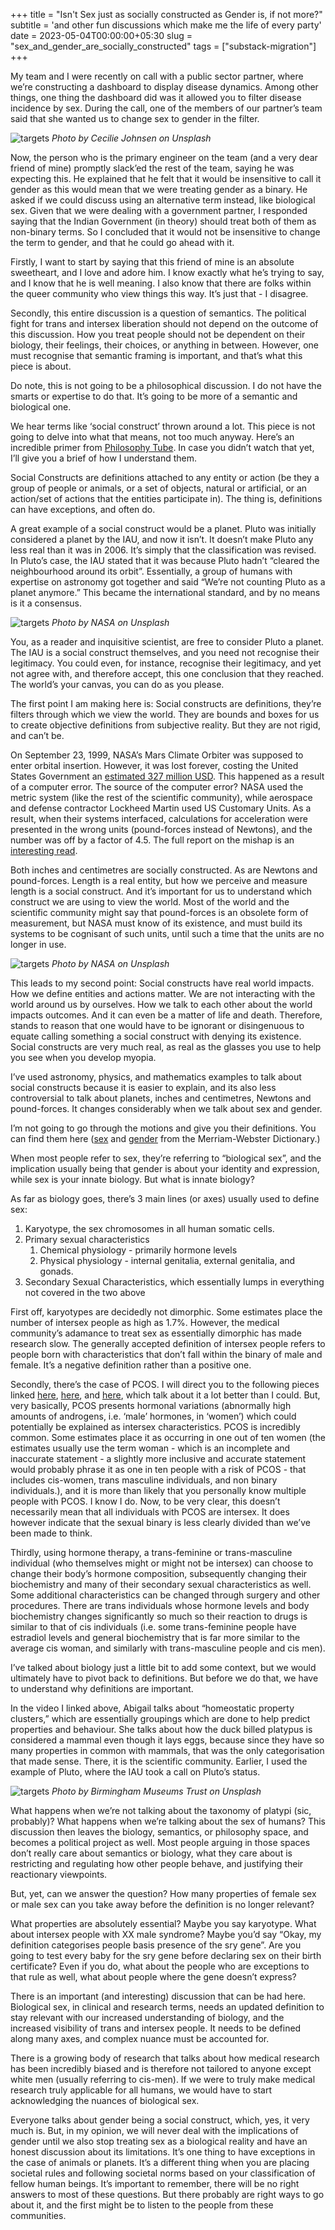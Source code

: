 +++
title = "Isn't Sex just as socially constructed as Gender is, if not more?"
subtitle = 'and other fun discussions which make me the life of every party'
date = 2023-05-04T00:00:00+05:30
slug = "sex_and_gender_are_socially_constructed"
tags = ["substack-migration"]
+++

My team and I were recently on call with a public sector partner, where we’re constructing a dashboard to display disease dynamics. Among other things, one thing the dashboard did was it allowed you to filter disease incidence by sex. During the call, one of the members of our partner’s team said that she wanted us to change sex to gender in the filter.

![targets](/images/pride_trans_flag.jpeg)
*Photo by Cecilie Johnsen on Unsplash*

Now, the person who is the primary engineer on the team (and a very dear friend of mine) promptly slack’ed the rest of the team, saying he was expecting this. He explained that he felt that it would be insensitive to call it gender as this would mean that we were treating gender as a binary. He asked if we could discuss using an alternative term instead, like biological sex. Given that we were dealing with a government partner, I responded saying that the Indian Government (in theory) should treat both of them as non-binary terms. So I concluded that it would not be insensitive to change the term to gender, and that he could go ahead with it. 

Firstly, I want to start by saying that this friend of mine is an absolute sweetheart, and I love and adore him. I know exactly what he’s trying to say, and I know that he is well meaning. I also know that there are folks within the queer community who view things this way. It’s just that - I disagree.

Secondly, this entire discussion is a question of semantics. The political fight for trans and intersex liberation should not depend on the outcome of this discussion. How you treat people should not be dependent on their biology, their feelings, their choices, or anything in between. However, one must recognise that semantic framing is important, and that’s what this piece is about.

Do note, this is not going to be a philosophical discussion. I do not have the smarts or expertise to do that. It’s going to be more of a semantic and biological one.

We hear terms like ‘social construct’ thrown around a lot. This piece is not going to delve into what that means, not too much anyway. Here’s an incredible primer from [Philosophy Tube](https://www.youtube.com/watch?v=koud7hgGyQ8). In case you didn’t watch that yet, I’ll give you a brief of how I understand them. 

Social Constructs are definitions attached to any entity or action (be they a group of people or animals, or a set of objects, natural or artificial, or an action/set of actions that the entities participate in). The thing is, definitions can have exceptions, and often do.

A great example of a social construct would be a planet. Pluto was initially considered a planet by the IAU, and now it isn’t. It doesn’t make Pluto any less real than it was in 2006. It’s simply that the classification was revised. In Pluto’s case, the IAU stated that it was because Pluto hadn’t “cleared the neighbourhood around its orbit”. Essentially, a group of humans with expertise on astronomy got together and said “We’re not counting Pluto as a planet anymore.” This became the international standard, and by no means is it a consensus. 

![targets](/images/pluto.jpeg)
*Photo by NASA on Unsplash*

You, as a reader and inquisitive scientist, are free to consider Pluto a planet. The IAU is a social construct themselves, and you need not recognise their legitimacy. You could even, for instance, recognise their legitimacy, and yet not agree with, and therefore accept, this one conclusion that they reached. The world’s your canvas, you can do as you please.

The first point I am making here is: Social constructs are definitions, they’re filters through which we view the world. They are bounds and boxes for us to create objective definitions from subjective reality. But they are not rigid, and can’t be.

On September 23, 1999, NASA’s Mars Climate Orbiter was supposed to enter orbital insertion. However, it was lost forever, costing the United States Government an [estimated 327 million USD](https://mars.nasa.gov/internal_resources/818/). This happened as a result of a computer error. The source of the computer error? NASA used the metric system (like the rest of the scientific community), while aerospace and defense contractor Lockheed Martin used US Customary Units. As a result, when their systems interfaced, calculations for acceleration were presented in the wrong units (pound-forces instead of Newtons), and the number was off by a factor of 4.5. The full report on the mishap is an [interesting read](https://web.archive.org/web/20010920052120/http://sunnyday.mit.edu/accidents/MCO_report.pdf).

Both inches and centimetres are socially constructed. As are Newtons and pound-forces. Length is a real entity, but how we perceive and measure length is a social construct. And it’s important for us to understand which construct we are using to view the world. Most of the world and the scientific community might say that pound-forces is an obsolete form of measurement, but NASA must know of its existence, and must build its systems to be cognisant of such units, until such a time that the units are no longer in use.

![targets](/images/rocket.jpeg)
*Photo by NASA on Unsplash*

This leads to my second point: Social constructs have real world impacts. How we define entities and actions matter. We are not interacting with the world around us by ourselves. How we talk to each other about the world impacts outcomes. And it can even be a matter of life and death. Therefore, stands to reason that one would have to be ignorant or disingenuous to equate calling something a social construct with denying its existence. Social constructs are very much real, as real as the glasses you use to help you see when you develop myopia.

I’ve used astronomy, physics, and mathematics examples to talk about social constructs because it is easier to explain, and its also less controversial to talk about planets, inches and centimetres, Newtons and pound-forces. It changes considerably when we talk about sex and gender.

I’m not going to go through the motions and give you their definitions. You can find them here ([sex](https://archive.is/9UWN0) and [gender](https://archive.is/LVJx3) from the Merriam-Webster Dictionary.) 

When most people refer to sex, they’re referring to “biological sex”, and the implication usually being that gender is about your identity and expression, while sex is your innate biology. But what is innate biology?

As far as biology goes, there’s 3 main lines (or axes) usually used to define sex:

1. Karyotype, the sex chromosomes in all human somatic cells.
2. Primary sexual characteristics
   1. Chemical physiology - primarily hormone levels
   2. Physical physiology - internal genitalia, external genitalia, and gonads.
3. Secondary Sexual Characteristics, which essentially lumps in everything not covered in the two above

First off, karyotypes are decidedly not dimorphic. Some estimates place the number of intersex people as high as 1.7%. However, the medical community’s adamance to treat sex as essentially dimorphic has made research slow. The generally accepted definition of intersex people refers to people born with characteristics that don’t fall within the binary of male and female. It’s a negative definition rather than a positive one.

Secondly, there’s the case of PCOS. I will direct you to the following pieces linked [here](https://interactadvocates.org/no-one-size-fits-all-myths-and-misconceptions-about-pcos/), [here](https://prismreports.org/2022/10/26/pcos-gender-euphoria-trans-people/), and [here](http://blackyouthproject.com/pcos-and-intersex-a-case-for-solidarity-against-the-binary/), which talk about it a lot better than I could. But, very basically, PCOS presents hormonal variations (abnormally high amounts of androgens, i.e. ‘male’ hormones, in ‘women’) which could potentially be explained as intersex characteristics. PCOS is incredibly common. Some estimates place it as occurring in one out of ten women (the estimates usually use the term woman - which is an incomplete and inaccurate statement - a slightly more inclusive and accurate statement would probably phrase it as one in ten people with a risk of PCOS - that includes cis-women, trans masculine individuals, and non binary individuals.), and it is more than likely that you personally know multiple people with PCOS. I know I do. Now, to be very clear, this doesn’t necessarily mean that all individuals with PCOS are intersex. It does however indicate that the sexual binary is less clearly divided than we’ve been made to think.

Thirdly, using hormone therapy, a trans-feminine or trans-masculine individual (who themselves might or might not be intersex) can choose to change their body’s hormone composition, subsequently changing their biochemistry and many of their secondary sexual characteristics as well. Some additional characteristics can be changed through surgery and other procedures. There are trans individuals whose hormone levels and body biochemistry changes significantly so much so their reaction to drugs is similar to that of cis individuals (i.e. some trans-feminine people have estradiol levels and general biochemistry that is far more similar to the average cis woman, and similarly with trans-masculine people and cis men). 

I’ve talked about biology just a little bit to add some context, but we would ultimately have to pivot back to definitions. But before we do that, we have to understand why definitions are important. 

In the video I linked above, Abigail talks about “homeostatic property clusters,” which are essentially groupings which are done to help predict properties and behaviour. She talks about how the duck billed platypus is considered a mammal even though it lays eggs, because since they have so many properties in common with mammals, that was the only categorisation that made sense. There, it is the scientific community. Earlier, I used the example of Pluto, where the IAU took a call on Pluto’s status.

![targets](/images/platypus.jpeg)
*Photo by Birmingham Museums Trust on Unsplash*

What happens when we’re not talking about the taxonomy of platypi (sic, probably)? What happens when we’re talking about the sex of humans? This discussion then leaves the biology, semantics, or philosophy space, and becomes a political project as well. Most people arguing in those spaces don’t really care about semantics or biology, what they care about is restricting and regulating how other people behave, and justifying their reactionary viewpoints.

But, yet, can we answer the question? How many properties of female sex or male sex can you take away before the definition is no longer relevant? 

What properties are absolutely essential? Maybe you say karyotype. What about intersex people with XX male syndrome? Maybe you’d say “Okay, my definition categorises people basis presence of the sry gene”. Are you going to test every baby for the sry gene before declaring sex on their birth certificate? Even if you do, what about the people who are exceptions to that rule as well, what about people where the gene doesn’t express?

There is an important (and interesting) discussion that can be had here. Biological sex, in clinical and research terms, needs an updated definition to stay relevant with our increased understanding of biology, and the increased visibility of trans and intersex people. It needs to be defined along many axes, and complex nuance must be accounted for. 

There is a growing body of research that talks about how medical research has been incredibly biased and is therefore not tailored to anyone except white men (usually referring to cis-men). If we were to truly make medical research truly applicable for all humans, we would have to start acknowledging the nuances of biological sex.

Everyone talks about gender being a social construct, which, yes, it very much is. But, in my opinion, we will never deal with the implications of gender until we also stop treating sex as a biological reality and have an honest discussion about its limitations. It’s one thing to have exceptions in the case of animals or planets. It’s a different thing when you are placing societal rules and following societal norms based on your classification of fellow human beings. It’s important to remember, there will be no right answers to most of these questions. But there probably are right ways to go about it, and the first might be to listen to the people from these communities. 